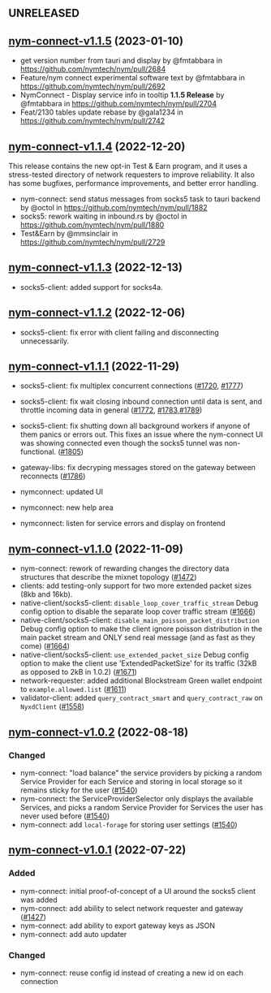 ## UNRELEASED

## [nym-connect-v1.1.5](https://github.com/nymtech/nym/tree/nym-connect-v1.1.5) (2023-01-10)

- get version number from tauri and display by @fmtabbara in https://github.com/nymtech/nym/pull/2684
- Feature/nym connect experimental software text by @fmtabbara in https://github.com/nymtech/nym/pull/2692
- NymConnect - Display service info in tooltip **1.1.5 Release** by @fmtabbara in https://github.com/nymtech/nym/pull/2704
- Feat/2130 tables update rebase by @gala1234 in https://github.com/nymtech/nym/pull/2742

## [nym-connect-v1.1.4](https://github.com/nymtech/nym/tree/nym-connect-v1.1.4) (2022-12-20)

This release contains the new opt-in Test & Earn program, and it uses a stress-tested directory of network requesters to improve reliability. It also has some bugfixes, performance improvements, and better error handling.

- nym-connect: send status messages from socks5 task to tauri backend by @octol in https://github.com/nymtech/nym/pull/1882
- socks5: rework waiting in inbound.rs by @octol in https://github.com/nymtech/nym/pull/1880
- Test&Earn by @mmsinclair in https://github.com/nymtech/nym/pull/2729

## [nym-connect-v1.1.3](https://github.com/nymtech/nym/tree/nym-connect-v1.1.3) (2022-12-13)

- socks5-client: added support for socks4a.

## [nym-connect-v1.1.2](https://github.com/nymtech/nym/tree/nym-connect-v1.1.2) (2022-12-06)

- socks5-client: fix error with client failing and disconnecting unnecessarily.

## [nym-connect-v1.1.1](https://github.com/nymtech/nym/tree/nym-connect-v1.1.1) (2022-11-29)

- socks5-client: fix multiplex concurrent connections ([#1720], [#1777])
- socks5-client: fix wait closing inbound connection until data is sent, and throttle incoming data in general ([#1772], [#1783],[#1789])
- socks5-client: fix shutting down all background workers if anyone of them panics or errors out. This fixes an issue where the nym-connect UI was showing connected even though the socks5 tunnel was non-functional. ([#1805])
- gateway-libs: fix decryping messages stored on the gateway between reconnects ([#1786])

- nymconnect: updated UI
- nymconnect: new help area
- nymconnect: listen for service errors and display on frontend

[#1720]: https://github.com/nymtech/nym/pull/1720
[#1772]: https://github.com/nymtech/nym/pull/1772
[#1777]: https://github.com/nymtech/nym/pull/1777
[#1783]: https://github.com/nymtech/nym/pull/1783
[#1786]: https://github.com/nymtech/nym/pull/1786
[#1789]: https://github.com/nymtech/nym/pull/1789
[#1805]: https://github.com/nymtech/nym/pull/1805


## [nym-connect-v1.1.0](https://github.com/nymtech/nym/tree/nym-connect-v1.1.0) (2022-11-09)

- nym-connect: rework of rewarding changes the directory data structures that describe the mixnet topology ([#1472])
- clients: add testing-only support for two more extended packet sizes (8kb and 16kb).
- native-client/socks5-client: `disable_loop_cover_traffic_stream` Debug config option to disable the separate loop cover traffic stream ([#1666])
- native-client/socks5-client: `disable_main_poisson_packet_distribution` Debug config option to make the client ignore poisson distribution in the main packet stream and ONLY send real message (and as fast as they come) ([#1664])
- native-client/socks5-client: `use_extended_packet_size` Debug config option to make the client use 'ExtendedPacketSize' for its traffic (32kB as opposed to 2kB in 1.0.2) ([#1671])
- network-requester: added additional Blockstream Green wallet endpoint to `example.allowed.list` ([#1611])
- validator-client: added `query_contract_smart` and `query_contract_raw` on `NyxdClient` ([#1558])

[#1472]: https://github.com/nymtech/nym/pull/1472
[#1558]: https://github.com/nymtech/nym/pull/1558
[#1611]: https://github.com/nymtech/nym/pull/1611
[#1664]: https://github.com/nymtech/nym/pull/1664
[#1666]: https://github.com/nymtech/nym/pull/1666
[#1671]: https://github.com/nymtech/nym/pull/1671

## [nym-connect-v1.0.2](https://github.com/nymtech/nym/tree/nym-connect-v1.0.2) (2022-08-18)

### Changed

- nym-connect: "load balance" the service providers by picking a random Service Provider for each Service and storing in local storage so it remains sticky for the user ([#1540])
- nym-connect: the ServiceProviderSelector only displays the available Services, and picks a random Service Provider for Services the user has never used before ([#1540])
- nym-connect: add `local-forage` for storing user settings ([#1540])

[#1540]: https://github.com/nymtech/nym/pull/1540


## [nym-connect-v1.0.1](https://github.com/nymtech/nym/tree/nym-connect-v1.0.1) (2022-07-22)

### Added

- nym-connect: initial proof-of-concept of a UI around the socks5 client was added
- nym-connect: add ability to select network requester and gateway ([#1427])
- nym-connect: add ability to export gateway keys as JSON
- nym-connect: add auto updater

### Changed

- nym-connect: reuse config id instead of creating a new id on each connection

[#1427]: https://github.com/nymtech/nym/pull/1427
